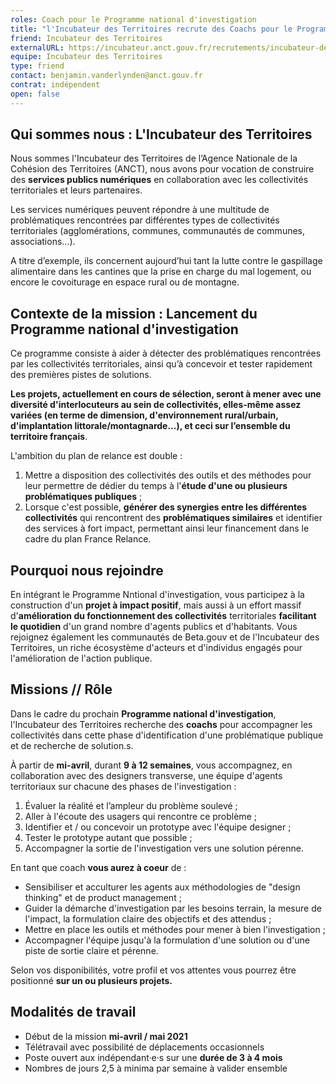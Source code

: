 ```yaml
---
roles: Coach pour le Programme national d'investigation
title: "l'Incubateur des Territoires recrute des Coachs pour le Programme national d'investigation "
friend: Incubateur des Territoires
externalURL: https://incubateur.anct.gouv.fr/recrutements/incubateur-des-territoires-coach-pour-le-programme-national-d-investigation-c8f3ad9ceffbd209decb30133a76bf2b/
equipe: Incubateur des Territoires
type: friend
contact: benjamin.vanderlynden@anct.gouv.fr
contrat: indépendent
open: false
---
```


## Qui sommes nous : L'Incubateur des Territoires

Nous sommes l'Incubateur des Territoires de l’Agence Nationale de la Cohésion des Territoires (ANCT), nous avons pour vocation de construire des **services publics numériques** en collaboration avec les collectivités territoriales et leurs partenaires.

Les services numériques peuvent répondre à une multitude de problématiques rencontrées par différentes types de collectivités territoriales (agglomérations, communes, communautés de communes, associations...).

A titre d’exemple, ils concernent aujourd’hui tant la lutte contre le gaspillage alimentaire dans les cantines que la prise en charge du mal logement, ou encore le covoiturage en espace rural ou de montagne.

## Contexte de la mission : Lancement du Programme national d'investigation

Ce programme consiste à aider à détecter des problématiques rencontrées par les collectivités territoriales, ainsi qu’à concevoir et tester rapidement des premières pistes de solutions.

**Les projets, actuellement en cours de sélection, seront à mener avec une diversité d'interlocuteurs au sein de collectivités, elles-même assez variées (en terme de dimension, d'environnement rural/urbain, d'implantation littorale/montagnarde...), et ceci sur l’ensemble du territoire français**.

L'ambition du plan de relance est double :

1.  Mettre a disposition des collectivités des outils et des méthodes pour leur permettre de dédier du temps à l'**étude d'une ou plusieurs problématiques publiques** ;
2.  Lorsque c'est possible, **générer des synergies entre les différentes collectivités** qui rencontrent des **problématiques similaires** et identifier des services à fort impact, permettant ainsi leur financement dans le cadre du plan France Relance.

## Pourquoi nous rejoindre

En intégrant le Programme Nntional d'investigation, vous participez à la construction d'un **projet à impact positif**, mais aussi à un effort massif d'**amélioration du fonctionnement des collectivités** territoriales **facilitant le quotidien** d'un grand nombre d'agents publics et d'habitants. Vous rejoignez également les communautés de Beta.gouv et de l'Incubateur des Territoires, un riche écosystème d'acteurs et d'individus engagés pour l'amélioration de l'action publique.

## Missions // Rôle

Dans le cadre du prochain **Programme national d'investigation**, l'Incubateur des Territoires recherche des **coachs** pour accompagner les collectivités dans cette phase d'identification d'une problématique publique et de recherche de solution.s.

À partir de **mi-avril**, durant **9 à 12 semaines**, vous accompagnez, en collaboration avec des designers transverse, une équipe d'agents territoriaux sur chacune des phases de l'investigation :

1.  Évaluer la réalité et l’ampleur du problème soulevé ;
2.  Aller à l'écoute des usagers qui rencontre ce problème ;
3.  Identifier et / ou concevoir un prototype avec l'équipe designer ;
4.  Tester le prototype autant que possible ;
5.  Accompagner la sortie de l'investigation vers une solution pérenne.

En tant que coach **vous aurez à coeur** de :

-   Sensibiliser et acculturer les agents aux méthodologies de "design thinking" et de product management ;
-   Guider la démarche d'investigation par les besoins terrain, la mesure de l'impact, la formulation claire des objectifs et des attendus ;
-   Mettre en place les outils et méthodes pour mener à bien l'investigation ;
-   Accompagner l'équipe jusqu'à la formulation d'une solution ou d'une piste de sortie claire et pérenne.

Selon vos disponibilités, votre profil et vos attentes vous pourrez être positionné **sur un ou plusieurs projets.**

## Modalités de travail

-   Début de la mission **mi-avril / mai 2021**
-   Télétravail avec possibilité de déplacements occasionnels
-   Poste ouvert aux indépendant·e·s sur une **durée de 3 à 4 mois**
-   Nombres de jours 2,5 à minima par semaine à valider ensemble
